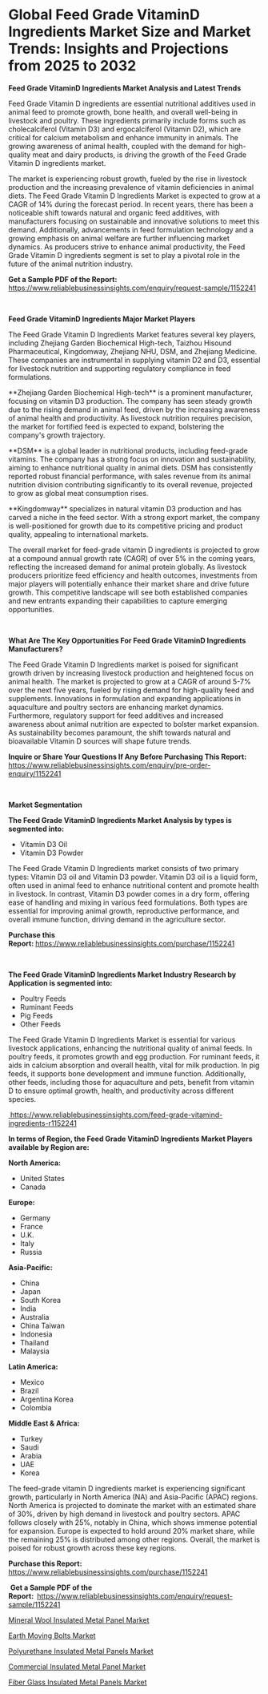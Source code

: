 <p><h1>Global Feed Grade VitaminD Ingredients Market Size and Market Trends: Insights and Projections from 2025 to 2032</h1></p><p><strong>Feed Grade VitaminD Ingredients Market Analysis and Latest Trends</strong></p>
<p><p>Feed Grade Vitamin D ingredients are essential nutritional additives used in animal feed to promote growth, bone health, and overall well-being in livestock and poultry. These ingredients primarily include forms such as cholecalciferol (Vitamin D3) and ergocalciferol (Vitamin D2), which are critical for calcium metabolism and enhance immunity in animals. The growing awareness of animal health, coupled with the demand for high-quality meat and dairy products, is driving the growth of the Feed Grade Vitamin D ingredients market.</p><p>The market is experiencing robust growth, fueled by the rise in livestock production and the increasing prevalence of vitamin deficiencies in animal diets. The Feed Grade Vitamin D Ingredients Market is expected to grow at a CAGR of 14% during the forecast period. In recent years, there has been a noticeable shift towards natural and organic feed additives, with manufacturers focusing on sustainable and innovative solutions to meet this demand. Additionally, advancements in feed formulation technology and a growing emphasis on animal welfare are further influencing market dynamics. As producers strive to enhance animal productivity, the Feed Grade Vitamin D ingredients segment is set to play a pivotal role in the future of the animal nutrition industry.</p></p>
<p><strong>Get a Sample PDF of the Report:&nbsp;</strong> <a href="https://www.reliablebusinessinsights.com/enquiry/request-sample/1152241?utm_campaign=1113&utm_medium=2&utm_source=Github&utm_content=ia&utm_term=03042025&utm_id=feed-grade-vitamind-ingredients">https://www.reliablebusinessinsights.com/enquiry/request-sample/1152241</a></p>
<p>&nbsp;</p>
<p><strong>Feed Grade VitaminD Ingredients Major Market Players</strong></p>
<p><p>The Feed Grade Vitamin D Ingredients Market features several key players, including Zhejiang Garden Biochemical High-tech, Taizhou Hisound Pharmaceutical, Kingdomway, Zhejiang NHU, DSM, and Zhejiang Medicine. These companies are instrumental in supplying vitamin D2 and D3, essential for livestock nutrition and supporting regulatory compliance in feed formulations.</p><p>**Zhejiang Garden Biochemical High-tech** is a prominent manufacturer, focusing on vitamin D3 production. The company has seen steady growth due to the rising demand in animal feed, driven by the increasing awareness of animal health and productivity. As livestock nutrition requires precision, the market for fortified feed is expected to expand, bolstering the company's growth trajectory.</p><p>**DSM** is a global leader in nutritional products, including feed-grade vitamins. The company has a strong focus on innovation and sustainability, aiming to enhance nutritional quality in animal diets. DSM has consistently reported robust financial performance, with sales revenue from its animal nutrition division contributing significantly to its overall revenue, projected to grow as global meat consumption rises.</p><p>**Kingdomway** specializes in natural vitamin D3 production and has carved a niche in the feed sector. With a strong export market, the company is well-positioned for growth due to its competitive pricing and product quality, appealing to international markets.</p><p>The overall market for feed-grade vitamin D ingredients is projected to grow at a compound annual growth rate (CAGR) of over 5% in the coming years, reflecting the increased demand for animal protein globally. As livestock producers prioritize feed efficiency and health outcomes, investments from major players will potentially enhance their market share and drive future growth. This competitive landscape will see both established companies and new entrants expanding their capabilities to capture emerging opportunities.</p></p>
<p>&nbsp;</p>
<p><strong>What Are The Key Opportunities For Feed Grade VitaminD Ingredients Manufacturers?</strong></p>
<p><p>The Feed Grade Vitamin D Ingredients market is poised for significant growth driven by increasing livestock production and heightened focus on animal health. The market is projected to grow at a CAGR of around 5-7% over the next five years, fueled by rising demand for high-quality feed and supplements. Innovations in formulation and expanding applications in aquaculture and poultry sectors are enhancing market dynamics. Furthermore, regulatory support for feed additives and increased awareness about animal nutrition are expected to bolster market expansion. As sustainability becomes paramount, the shift towards natural and bioavailable Vitamin D sources will shape future trends.</p></p>
<p><strong>Inquire or Share Your Questions If Any Before Purchasing This Report:</strong> <a href="https://www.reliablebusinessinsights.com/enquiry/pre-order-enquiry/1152241?utm_campaign=1113&utm_medium=2&utm_source=Github&utm_content=ia&utm_term=03042025&utm_id=feed-grade-vitamind-ingredients">https://www.reliablebusinessinsights.com/enquiry/pre-order-enquiry/1152241</a></p>
<p>&nbsp;</p>
<p><strong>Market Segmentation</strong></p>
<p><strong>The Feed Grade VitaminD Ingredients Market Analysis by types is segmented into:</strong></p>
<p><ul><li>Vitamin D3 Oil</li><li>Vitamin D3 Powder</li></ul></p>
<p><p>The Feed Grade Vitamin D Ingredients market consists of two primary types: Vitamin D3 oil and Vitamin D3 powder. Vitamin D3 oil is a liquid form, often used in animal feed to enhance nutritional content and promote health in livestock. In contrast, Vitamin D3 powder comes in a dry form, offering ease of handling and mixing in various feed formulations. Both types are essential for improving animal growth, reproductive performance, and overall immune function, driving demand in the agriculture sector.</p></p>
<p><strong>Purchase this Report:&nbsp;</strong><a href="https://www.reliablebusinessinsights.com/purchase/1152241?utm_campaign=1113&utm_medium=2&utm_source=Github&utm_content=ia&utm_term=03042025&utm_id=feed-grade-vitamind-ingredients">https://www.reliablebusinessinsights.com/purchase/1152241</a></p>
<p>&nbsp;</p>
<p><strong>The Feed Grade VitaminD Ingredients Market Industry Research by Application is segmented into:</strong></p>
<p><ul><li>Poultry Feeds</li><li>Ruminant Feeds</li><li>Pig Feeds</li><li>Other Feeds</li></ul></p>
<p><p>The Feed Grade Vitamin D Ingredients Market is essential for various livestock applications, enhancing the nutritional quality of animal feeds. In poultry feeds, it promotes growth and egg production. For ruminant feeds, it aids in calcium absorption and overall health, vital for milk production. In pig feeds, it supports bone development and immune function. Additionally, other feeds, including those for aquaculture and pets, benefit from vitamin D to ensure optimal growth, health, and productivity across different species.</p></p>
<p><a href="https://www.reliablebusinessinsights.com/feed-grade-vitamind-ingredients-r1152241?utm_campaign=1113&utm_medium=2&utm_source=Github&utm_content=ia&utm_term=03042025&utm_id=feed-grade-vitamind-ingredients">&nbsp;https://www.reliablebusinessinsights.com/feed-grade-vitamind-ingredients-r1152241</a></p>
<p><strong>In terms of Region, the Feed Grade VitaminD Ingredients Market Players available by Region are:</strong></p>
<p>
    <p> <strong> North America: </strong>
        <ul>
            <li>United States</li>
            <li>Canada</li>
        </ul>
        </p> 
    <p> <strong> Europe: </strong>
        <ul>
            <li>Germany</li>
            <li>France</li>
            <li>U.K.</li>
            <li>Italy</li>
            <li>Russia</li>
        </ul>
        </p> 
    <p> <strong> Asia-Pacific: </strong>
        <ul>
            <li>China</li>
            <li>Japan</li>
            <li>South Korea</li>
            <li>India</li>
            <li>Australia</li>
            <li>China Taiwan</li>
            <li>Indonesia</li>
            <li>Thailand</li>
            <li>Malaysia</li>
        </ul>
        </p> 
    <p> <strong> Latin America: </strong>
        <ul>
            <li>Mexico</li>
            <li>Brazil</li>
            <li>Argentina Korea</li>
            <li>Colombia</li>
        </ul>
        </p> 
    <p> <strong> Middle East & Africa: </strong>
        <ul>
            <li>Turkey</li>
            <li>Saudi</li>
            <li>Arabia</li>
            <li>UAE</li>
            <li>Korea</li>
        </ul>
    </p>
    </p>
<p><p>The feed-grade vitamin D ingredients market is experiencing significant growth, particularly in North America (NA) and Asia-Pacific (APAC) regions. North America is projected to dominate the market with an estimated share of 30%, driven by high demand in livestock and poultry sectors. APAC follows closely with 25%, notably in China, which shows immense potential for expansion. Europe is expected to hold around 20% market share, while the remaining 25% is distributed among other regions. Overall, the market is poised for robust growth across these key regions.</p></p>
<p><strong>Purchase this Report: </strong><a href="https://www.reliablebusinessinsights.com/purchase/1152241?utm_campaign=1113&utm_medium=2&utm_source=Github&utm_content=ia&utm_term=03042025&utm_id=feed-grade-vitamind-ingredients">https://www.reliablebusinessinsights.com/purchase/1152241</a></p>
<p>&nbsp;<strong>Get a Sample PDF of the Report:&nbsp;&nbsp;</strong><a href="https://www.reliablebusinessinsights.com/enquiry/request-sample/1152241?utm_campaign=1113&utm_medium=2&utm_source=Github&utm_content=ia&utm_term=03042025&utm_id=feed-grade-vitamind-ingredients">https://www.reliablebusinessinsights.com/enquiry/request-sample/1152241</a></p>
<p><strong></strong></p>
<p><p><a href="https://github.com/sivyerloucks/Market-Research-Report-List-1/blob/main/mineral-wool-insulated-metal-panel-market.md?utm_campaign=1113&utm_medium=2&utm_source=Github&utm_content=ia&utm_term=03042025&utm_id=feed-grade-vitamind-ingredients">Mineral Wool Insulated Metal Panel Market</a></p><p><a href="https://github.com/gorbaicodaro/Market-Research-Report-List-1/blob/main/earth-moving-bolts-market.md?utm_campaign=1113&utm_medium=2&utm_source=Github&utm_content=ia&utm_term=03042025&utm_id=feed-grade-vitamind-ingredients">Earth Moving Bolts Market</a></p><p><a href="https://github.com/tamerlgwilt/Market-Research-Report-List-1/blob/main/polyurethane-insulated-metal-panels-market.md?utm_campaign=1113&utm_medium=2&utm_source=Github&utm_content=ia&utm_term=03042025&utm_id=feed-grade-vitamind-ingredients">Polyurethane Insulated Metal Panels Market</a></p><p><a href="https://github.com/safatabhee/Market-Research-Report-List-1/blob/main/commercial-insulated-metal-panel-market.md?utm_campaign=1113&utm_medium=2&utm_source=Github&utm_content=ia&utm_term=03042025&utm_id=feed-grade-vitamind-ingredients">Commercial Insulated Metal Panel Market</a></p><p><a href="https://github.com/rwanjamiul/Market-Research-Report-List-1/blob/main/fiber-glass-insulated-metal-panels-market.md?utm_campaign=1113&utm_medium=2&utm_source=Github&utm_content=ia&utm_term=03042025&utm_id=feed-grade-vitamind-ingredients">Fiber Glass Insulated Metal Panels Market</a></p></p>